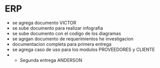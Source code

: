 # ERP
- se agrega documento VICTOR
- se sube documento para realizar infografia
- se sube documento con el codigo de los diagramas
- se agrgan documento de requerimientos he investigacion
- documentacion completa para primera entrega
- se agrega caso de uso para los modulos PROVEEDORES y CLIENTE
- - Segunda entrega ANDERSON
